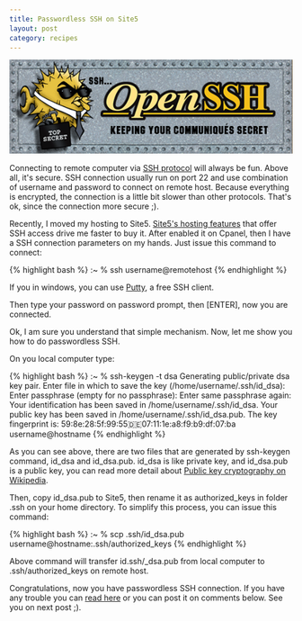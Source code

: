 ```yaml
---
title: Passwordless SSH on Site5
layout: post
category: recipes
---
```


<img src="/img/logo/openssh.gif" class="center" alt="OpenSSH">

Connecting to remote computer via <a href="http://en.wikipedia.org/wiki/Secure_Shell" target="_blank">SSH protocol</a> will always be fun. Above all, it's secure. SSH connection usually run on port 22 and use combination of username and password to connect on remote host. Because everything is encrypted, the connection is a little bit slower than other protocols. That's ok, since the connection more secure ;).

Recently, I moved my hosting to Site5. <a href="http://www.site5.com/hosting/" target="_blank">Site5's hosting features</a> that offer SSH access drive me faster to buy it. After enabled it on Cpanel, then I have a SSH connection parameters on my hands. Just issue this command to connect:

{% highlight bash %}
:~ % ssh username@remotehost
{% endhighlight %}

If you in windows, you can use <a href="http://www.chiark.greenend.org.uk/~sgtatham/putty/" target="_blank">Putty</a>, a free SSH client.

Then type your password on password prompt, then \[ENTER\], now you are connected.

Ok, I am sure you understand that simple mechanism. Now, let me show you how to do passwordless SSH.

On you local computer type:

{% highlight bash %}
:~ % ssh-keygen -t dsa
Generating public/private dsa key pair.
Enter file in which to save the key (/home/username/.ssh/id_dsa):
Enter passphrase (empty for no passphrase):
Enter same passphrase again:
Your identification has been saved in /home/username/.ssh/id_dsa.
Your public key has been saved in /home/username/.ssh/id_dsa.pub.
The key fingerprint is:
59:8e:28:5f:99:55:de:07:11:1e:a8:f9:b9:df:07:ba username@hostname
{% endhighlight %}

As you can see above, there are two files that are generated by ssh-keygen command, id_dsa and id_dsa.pub. id_dsa is like private key, and id_dsa.pub is a public key, you can read more detail about <a href="http://en.wikipedia.org/wiki/Public-key_cryptography" target="_blank">Public key cryptography on Wikipedia</a>.

Then, copy id_dsa.pub to Site5, then rename it as authorized_keys in folder .ssh on your home directory. To simplify this process, you can  issue this command:

{% highlight bash %}
:~ % scp .ssh/id_dsa.pub username@hostname:.ssh/authorized_keys
{% endhighlight %}

Above command will transfer id.ssh/_dsa.pub from local computer to .ssh/authorized_keys on remote host.

Congratulations, now you have passwordless SSH connection. If you have any trouble you can <a href="http://wiki.site5.com/SSH" target="_blank">read here</a> or you can post it on comments below. See you on next post ;).

